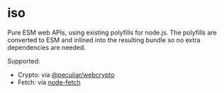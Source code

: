 # iso

Pure ESM web APIs, using existing polyfills for node.js. The polyfills are
converted to ESM and inlined into the resulting bundle so no extra dependencies
are needed.

Supported:

- Crypto: via [@peculiar/webcrypto](https://github.com/PeculiarVentures/webcrypto)
- Fetch: via [node-fetch](https://github.com/node-fetch/node-fetch)
